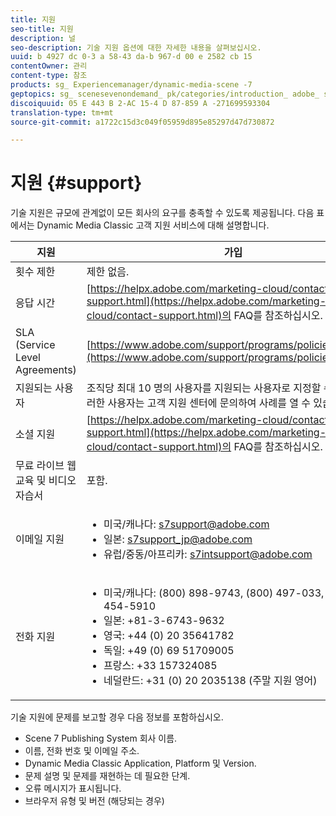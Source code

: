 ```yaml
---
title: 지원
seo-title: 지원
description: 널
seo-description: 기술 지원 옵션에 대한 자세한 내용을 살펴보십시오.
uuid: b 4927 dc 0-3 a 58-43 da-b 967-d 00 e 2582 cb 15
contentOwner: 관리
content-type: 참조
products: sg_ Experiencemanager/dynamic-media-scene -7
geptopics: sg_ scenesevenondemand_ pk/categories/introduction_ adobe_ scene 7
discoiquuid: 05 E 443 B 2-AC 15-4 D 87-859 A -271699593304
translation-type: tm+mt
source-git-commit: a1722c15d3c049f05959d895e85297d47d730872

---
```



# 지원 {#support}

기술 지원은 규모에 관계없이 모든 회사의 요구를 충족할 수 있도록 제공됩니다. 다음 표에서는 Dynamic Media Classic 고객 지원 서비스에 대해 설명합니다.

| 지원 | 가입 |
|--- |--- |
| 횟수 제한 | 제한 없음. |
| 응답 시간 | [https://helpx.adobe.com/marketing-cloud/contact-support.html](https://helpx.adobe.com/marketing-cloud/contact-support.html)의 FAQ를 참조하십시오. |
| SLA (Service Level Agreements) | [https://www.adobe.com/support/programs/policies/sla.html](https://www.adobe.com/support/programs/policies/sla.html). |
| 지원되는 사용자 | 조직당 최대 10 명의 사용자를 지원되는 사용자로 지정할 수 있으며, 이러한 사용자는 고객 지원 센터에 문의하여 사례를 열 수 있습니다. |
| 소셜 지원 | [https://helpx.adobe.com/marketing-cloud/contact-support.html](https://helpx.adobe.com/marketing-cloud/contact-support.html)의 FAQ를 참조하십시오. |
| 무료 라이브 웹 교육 및 비디오 자습서 | 포함. |
| 이메일 지원 | <ul><li>미국/캐나다: s7support@adobe.com</li> <li>일본: s7support_jp@adobe.com</li><li>유럽/중동/아프리카: s7intsupport@adobe.com</li></ul> |
| 전화 지원 | <ul><li>미국/캐나다: (800) 898-9743, (800) 497-033, (408) 454-5910 </li> <li>일본: +81-3-6743-9632 </li><li>영국: +44 (0) 20 35641782</li><li>독일: +49 (0) 69 51709005</li><li>프랑스: +33 157324085</li><li>네덜란드: +31 (0) 20 2035138 (주말 지원 영어)</li></ul> |

기술 지원에 문제를 보고할 경우 다음 정보를 포함하십시오.

* Scene 7 Publishing System 회사 이름.
* 이름, 전화 번호 및 이메일 주소.
* Dynamic Media Classic Application, Platform 및 Version.
* 문제 설명 및 문제를 재현하는 데 필요한 단계.
* 오류 메시지가 표시됩니다.
* 브라우저 유형 및 버전 (해당되는 경우)

